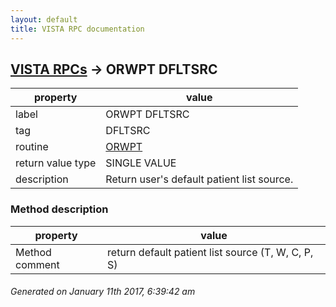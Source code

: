 ```yaml
---
layout: default
title: VISTA RPC documentation
---
```




## [VISTA RPCs](TableOfContent.md) &#8594; ORWPT DFLTSRC 

 property | value 
--- | --- 
 label | ORWPT DFLTSRC
 tag | DFLTSRC
 routine | [ORWPT](http://code.osehra.org/dox/Routine_ORWPT_source.html)
 return value type | SINGLE VALUE
 description | Return user's default patient list source.


### Method description

 property | value 
--- | --- 
 Method comment | return default patient list source (T, W, C, P, S)




 ###### Generated on January 11th 2017, 6:39:42 am